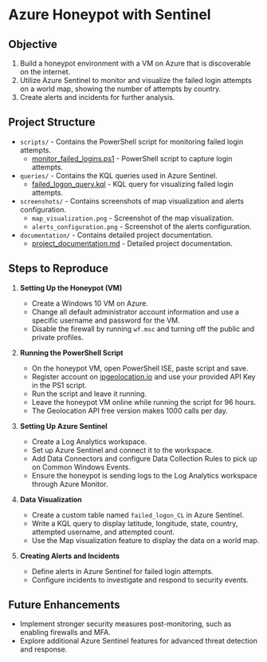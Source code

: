 # Azure Honeypot with Sentinel

## Objective
1. Build a honeypot environment with a VM on Azure that is discoverable on the internet.
2. Utilize Azure Sentinel to monitor and visualize the failed login attempts on a world map, showing the number of attempts by country.
3. Create alerts and incidents for further analysis.

## Project Structure
- `scripts/` - Contains the PowerShell script for monitoring failed login attempts.
  - [monitor_failed_logins.ps1](scripts/monitor_failed_logins.ps1) - PowerShell script to capture login attempts.
- `queries/` - Contains the KQL queries used in Azure Sentinel.
  - [failed_logon_query.kql](queries/failed_logon_query.kql) - KQL query for visualizing failed login attempts.
- `screenshots/` - Contains screenshots of map visualization and alerts configuration.
  - `map_visualization.png` - Screenshot of the map visualization.
  - `alerts_configuration.png` - Screenshot of the alerts configuration.
- `documentation/` - Contains detailed project documentation.
  - [project_documentation.md](documentation/project_documentation.md) - Detailed project documentation.

## Steps to Reproduce

1. **Setting Up the Honeypot (VM)**
   - Create a Windows 10 VM on Azure.
   - Change all default administrator account information and use a specific username and password for the VM.
   - Disable the firewall by running `wf.msc` and turning off the public and private profiles.

2. **Running the PowerShell Script**
   - On the honeypot VM, open PowerShell ISE, paste script and save.
   - Register account on [ipgeolocation.io](https://ipgeolocation.io/) and use your provided API Key in the PS1 script.
   - Run the script and leave it running.
   - Leave the honeypot VM online while running the script for 96 hours.
   - The Geolocation API free version makes 1000 calls per day.

3. **Setting Up Azure Sentinel**
   - Create a Log Analytics workspace.
   - Set up Azure Sentinel and connect it to the workspace.
   - Add Data Connectors and configure Data Collection Rules to pick up on Common Windows Events.
   - Ensure the honeypot is sending logs to the Log Analytics workspace through Azure Monitor.

4. **Data Visualization**
   - Create a custom table named `failed_logon_CL` in Azure Sentinel.
   - Write a KQL query to display latitude, longitude, state, country, attempted username, and attempted count.
   - Use the Map visualization feature to display the data on a world map.

5. **Creating Alerts and Incidents**
   - Define alerts in Azure Sentinel for failed login attempts.
   - Configure incidents to investigate and respond to security events.

## Future Enhancements
- Implement stronger security measures post-monitoring, such as enabling firewalls and MFA.
- Explore additional Azure Sentinel features for advanced threat detection and response.
